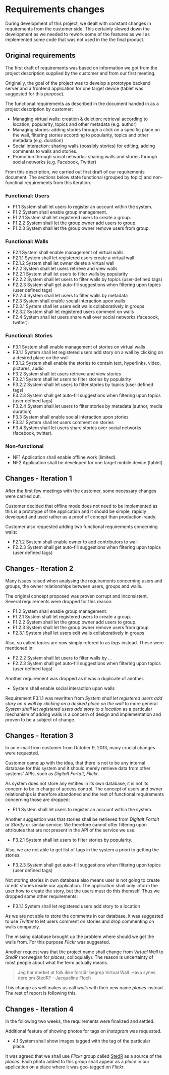 # Requirements changes

During development of this project, we dealt with constant changes in requirements from the customer side. This certainly slowed down the development as we needed to rework some of the features as well as implemented some code that was not used in the the final product.


## Original requirements

The first draft of requirements was based on information we got from the project description supplied by the customer and from our first meeting.

Originally, the goal of the project was to develop a prototype backend server and a frontend application for one target device (tablet was suggested for this purpose).

The functional requirements as described in the document handed in as a project description by customer:

* Managing virtual walls: creation & deletion; retrieval according to location, popularity, topics and other metadata (e.g. author)
* Managing stories: adding stories through a click on a specific place on the wall, filtering stories according to popularity, topics and other metadata (e.g. duration)
* Social interaction: sharing walls (possibly stories) for editing, adding comments to walls and stories.
* Promotion through social networks: sharing walls and stories through social networks (e.g. Facebook, Twitter)

From this description, we carried out first draft of our requirements document. The sections below state functional (grouped by topic) and non-functinal requirements from this iteration.

### Functional: Users
	
* F1.1 System shall let users to register an account within the system.
* F1.2 System shall enable group management.
* F1.2.1 System shall let registered users to create a group.
* F1.2.2 System shall let the group owner add users to group.
* F1.2.3 System shall let  the group owner remove users from group.

### Functional: Walls

* F2.1 System shall enable management of virtual walls
* F2.1.1 System shall let registered users create a virtual wall
* F2.1.2 System shall let owner delete a virtual wall
* F2.2 System shall let users retrieve and view walls
* F2.2.1 System shall let users to filter walls by popularity
* F2.2.2 System shall let users to filter walls by topics (user-defined tags)
* F2.2.3 System shall get auto-fill suggestions when filtering upon topics (user defined tags)
* F2.2.4 System shall let users to filter walls by metadata
* F2.3 System shall enable social interaction upon walls
* F2.3.1 System shall let users edit walls collaboratively in groups
* F2.3.2 System shall let registered users comment on walls
* F2.4 System shall let users share wall over social networks (facebook, twitter).

### Functional: Stories

* F3.1 System shall enable management of stories on virtual walls
* F3.1.1 System shall let registered users add story on a wall by clicking on a desired place on the wall
* F3.1.2 System shall enable the stories to contain text, hyperlinks, video, pictures, audio
* F3.2 System shall let users retrieve and view stories
* F3.2.1 System shall let users to filter stories by popularity
* F3.2.2 System shall let users to filter stories by topics (user defined tags)
* F3.2.3 System shall get auto-fill suggestions when filtering upon topics (user defined tags)
* F3.2.4 System shall let users to filter stories by metadata (author, media duration)
* F3.3 System shall enable social interaction upon stories
* F3.3.1 System shall let users comment on stories
* F3.4 System shall let users share stories over social networks (facebook, twitter).

### Non-functional

* NF1 Application shall enable offline work (limited).
* NF2 Application shall be developed for one target mobile device (tablet).


## Changes - Iteration 1

After the first few meetings with the customer, some necessary changes were carried out.

Customer decided that offline mode does not need to be implemented as this is a prototype of the application and it should be simple, rapidly developed and used rather as a proof of concept than production-ready.

Customer also requested adding two functional requirements concerning walls:

* F2.1.2 System shall enable owner to add contributors to wall
* F2.2.3 System shall get auto-fill suggestions when filtering upon topics (user defined tags)


## Changes - Iteration 2

Many issues raised when analysing the requirements concerning users and groups, the owner relationships between users, groups and walls.

The original concept proposed was proven corrupt and inconsistent. Several requirements were dropped for this reason:

* F1.2 System shall enable group management.
* F1.2.1 System shall let registered users to create a group.
* F1.2.2 System shall let the group owner add users to group.
* F1.2.3 System shall let the group owner remove users from group.
* F2.3.1 System shall let users edit walls collaboratively in groups

Also, so called *topics* are now simply refered to as *tags* instead. These were mentioned in: 
* F2.2.2 System shall let users to filter walls by ...
* F2.2.3 System shall get auto-fill suggestions when filtering upon topics (user defined tags)

Another requirement was dropped as it was a duplicate of another.
* System shall enable social interaction upon walls

Requirement F3.1.1 was rewritten from *System shall let registered users add story on a wall by clicking on a desired place on the wall* to more general *System shall let registered users add story to a location* as a particular mechanism of adding walls is a concern of design and implementation and proven to be a subject of change.


## Changes - Iteration 3

In an e-mail from customer from October 9, 2013, many crucial changes were requested.

Customer came up with the idea, that there is not to be any internal database for this system and it should merely retrieve data from other systems' APIs, such as *Digitalt Fortalt*, *Flickr*.

As system does not store any entities in its own database, it is not its concern to be in charge of access control. The concept of users and owner relationships is therefore abandoned and the rest of functional requirements concerning those are dropped:

* F1.1 System shall let users to register an account within the system.


Another suggestion was that stories shall be retrieved from *Digitalt Fortalt* or *Storify* or similar service. We therefore cannot offer filtering upon attributes that are not present in the API of the service we use.

* F3.2.1 System shall let users to filter stories by popularity.


Also, we are not able to get list of tags in the system a priori to getting the stories.

* F3.2.3 System shall get auto-fill suggestions when filtering upon topics (user defined tags)


Not storing stories in own database also means user is not going to create or edit stories inside our application. The application shall only inform the user how to create the story, but the users must do this themself. Thus we dropped some other requirements:

* F3.1.1 System shall let registered users add story to a location

As we are not able to store the comments in our database, it was suggested to use *Twitter* to let users comment on stories and drop commenting on walls compately.


The missing database brought up the problem where should we get the walls from. For this purpose *Flickr* was suggested.

Another request was that the project name shall change from *Virtual Wall* to *StedR* (norwegian for *places*, colloquially). The reason is uncertainty of most people about what the term actually means.

>  Jeg har merket at folk ikke forstår begrep Virtual Wall. Hava synes dere om StedR? - Jacqueline Floch

This change as well makes us call *walls* with their new name *places* instead. The rest of report is following this.


## Changes - Iteration 4

In the following two weeks, the requirements were finalized and settled.

Additional feature of showing photos for tags on *Instagram* was requested.

* 4.1 System shall show images tagged with the tag of the particular place.

It was agreed that we shall use *Flickr* group called [StedR](http://www.flickr.com/groups/2297124@N25/) as a source of the *places*. Each photo added to this group shall appear as a *place* in our application on a place where it was geo-tagged on *Flickr*.